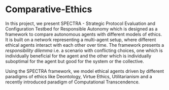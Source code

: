 # Comparative-Ethics

In this project, we present SPECTRA - Strategic Protocol Evaluation and Configuration Testbed for Responsible Autonomy which is designed as a framework to compare autonomous agents with different models of ethics. It is built on a network representing a multi-agent setup, where different ethical agents interact with each other over time. The framework presents a *responsibility dilemma* i.e. a scenario with conflicting choices, one which is individually beneficial for the agent and the other which is individually suboptimal for the agent but good for the system or the collective.

Using the SPECTRA framework, we model ethical agents driven by different paradigms of ethics like Deontology, Virtue Ethics, Utilitarianism and a recently introduced paradigm of Computational Transcendence. 